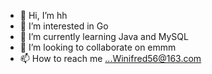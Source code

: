 - 👋 Hi, I’m hh
- 👀 I’m interested in Go
- 🌱 I’m currently learning Java and MySQL 
- 💞️ I’m looking to collaborate on emmm 
- 📫 How to reach me ...Winifred56@163.com

<!---
hh0506/hh0506 is a ✨ special ✨ repository because its `README.md` (this file) appears on your GitHub profile.
You can click the Preview link to take a look at your changes.
--->
